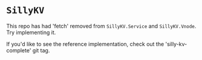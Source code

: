 # `SillyKV`

This repo has had 'fetch' removed from `SillyKV.Service` and `SillyKV.Vnode`. Try implementing it.

If you'd like to see the reference implementation, check out the 'silly-kv-complete' git tag.
